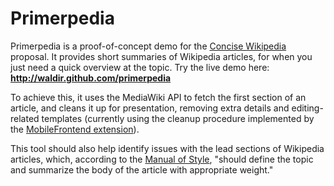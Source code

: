 Primerpedia
=========

Primerpedia is a proof-of-concept demo for the
[Concise Wikipedia](http://meta.wikimedia.org/wiki/Concise_Wikipedia) proposal.
It provides short summaries of Wikipedia articles,
for when you just need a quick overview at the topic.
Try the live demo here: **http://waldir.github.com/primerpedia**

To achieve this, it uses the MediaWiki API to fetch the first section of an article,
and cleans it up for presentation, removing extra details and editing-related templates
(currently using the cleanup procedure implemented by the
[MobileFrontend extension](https://www.mediawiki.org/wiki/Extension:MobileFrontend#prop.3Dextracts)).

This tool should also help identify issues with the lead sections of Wikipedia articles,
which, according to the [Manual of Style](https://en.wikipedia.org/wiki/MOS:LEAD),
"should define the topic and summarize the body of the article with appropriate weight."